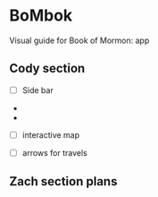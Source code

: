 # BoMbok
Visual guide for Book of Mormon: app

## Cody section ##
- [ ] Side bar
* 
* 
- [ ] interactive map
- [ ] arrows for travels


## Zach section plans ##

